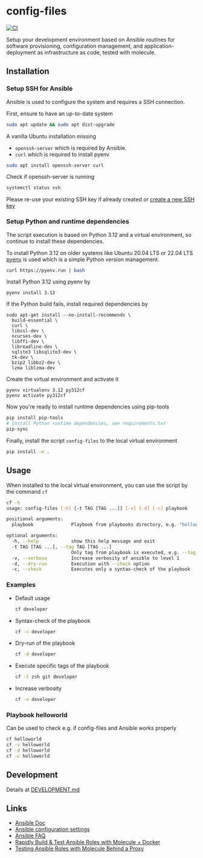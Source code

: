 # config-files

[![CI](https://github.com/cmuck/config-files/actions/workflows/ci.yml/badge.svg?event=schedule)](https://github.com/cmuck/config-files/actions/workflows/ci.yml)

Setup your development environment based on Ansible routines for software provisioning, configuration management, and
application-deployment as infrastructure as code, tested with molecule.

## Installation

### Setup SSH for Ansible

Ansible is used to configure the system and requires a SSH connection.

First, ensure to have an up-to-date system

```sh
sudo apt update && sudo apt dist-upgrade
```

A vanilla Ubuntu installation missing 

* `openssh-server`  which is required by Ansible.
* `curl` which is required to install pyenv

```sh
sudo apt install openssh-server curl
```

Check if openssh-server is running

```sh
systemctl status ssh
```

Please re-use your existing SSH key if already created or
[create a new SSH key](https://help.github.com/en/github/authenticating-to-github/generating-a-new-ssh-key-and-adding-it-to-the-ssh-agent#generating-a-new-ssh-key)

### Setup Python and runtime dependencies

The script execution is based on Python 3.12 and a virtual environment, so continue to install these dependencies.

To install Python 3.12 on older systems like Ubuntu 20.04 LTS or 22.04 LTS [pyenv](https://github.com/pyenv/pyenv) is
used which is a simple Python version management.

```sh
curl https://pyenv.run | bash
```

Install Python 3.12 using pyenv by

```shell
pyenv install 3.12
```

If the Python build fails, install required dependencies by

```shell
sudo apt-get install --no-install-recommends \
  build-essential \
  curl \
  libssl-dev \
  ncurses-dev \
  libffi-dev \
  libreadline-dev \
  sqlite3 libsqlite3-dev \
  tk-dev \
  bzip2 libbz2-dev \
  lzma liblzma-dev
```

Create the virtual environment and activate it

```shell
pyenv virtualenv 3.12 py312cf
pyenv activate py312cf
```

Now you're ready to install runtime dependencies using pip-tools

```sh
pip install pip-tools
# Install Python runtime dependencies, see requirements.txt
pip-sync
```

Finally, install the script `config-files` to the local virtual environment

```sh
pip install -e .
```

## Usage

When installed to the local virtual environment, you can use the script by the command `cf`

```sh
cf -h
usage: config-files [-h] [-t TAG [TAG ...]] [-v] [-d] [-c] playbook

positional arguments:
  playbook              Playbook from playbooks directory, e.g. "helloworld"

optional arguments:
  -h, --help            show this help message and exit
  -t TAG [TAG ...], --tag TAG [TAG ...]
                        Only tag from playbook is executed, e.g. --tag zsh git
  -v, --verbose         Increase verbosity of ansible to level 1
  -d, --dry-run         Execution with --check option
  -c, --check           Executes only a syntax-check of the playbook
```

### Examples

- Default usage

  ```sh
  cf developer
  ```

- Syntax-check of the playbook

  ```sh
  cf -c developer
  ```

- Dry-run of the playbook

  ```sh
  cf -d developer
  ```

- Execute specific tags of the playbook

  ```sh
  cf -t zsh git developer
  ```

- Increase verbosity

  ```sh
  cf -v developer
  ```

### Playbook helloworld

Can be used to check e.g. if config-files and Ansible works properly

```sh
cf helloworld
cf -v helloworld
cf -d helloworld
cf -c helloworld
```

## Development

Details at [DEVELOPMENT.md](./DEVELOPMENT.md)

## Links

- [Ansible Doc](https://docs.ansible.com/)
- [Ansible configuration settings](https://docs.ansible.com/ansible/2.8/reference_appendices/config.html)
- [Ansible FAQ](https://docs.ansible.com/ansible/latest/reference_appendices/faq.html)
- [Rapidly Build & Test Ansible Roles with Molecule + Docker](https://www.youtube.com/watch?v=DAnMyBZ8-Qs)
- [Testing Ansible Roles with Molecule Behind a Proxy](https://renaudmarti.net/posts/molecule-proxy-support/)
